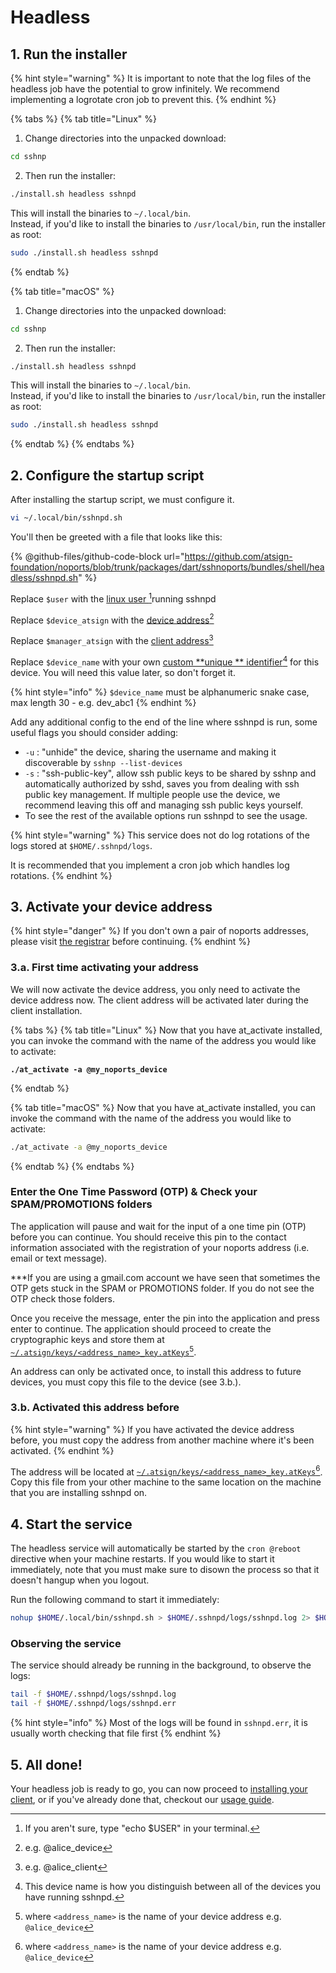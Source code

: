 # Headless

## 1. Run the installer

{% hint style="warning" %}
It is important to note that the log files of the headless job have the potential to grow infinitely. We recommend implementing a logrotate cron job to prevent this.
{% endhint %}

{% tabs %}
{% tab title="Linux" %}
1. Change directories into the unpacked download:

```sh
cd sshnp
```

2. Then run the installer:

```sh
./install.sh headless sshnpd
```

This will install the binaries to `~/.local/bin`.\
Instead, if you'd like to install the binaries to `/usr/local/bin`, run the installer as root:

```sh
sudo ./install.sh headless sshnpd
```
{% endtab %}

{% tab title="macOS" %}
1. Change directories into the unpacked download:

```sh
cd sshnp
```

2. Then run the installer:

```sh
./install.sh headless sshnpd
```

This will install the binaries to `~/.local/bin`.\
Instead, if you'd like to install the binaries to `/usr/local/bin`, run the installer as root:

```sh
sudo ./install.sh headless sshnpd
```
{% endtab %}
{% endtabs %}

## 2. Configure the startup script

After installing the startup script, we must configure it.

```bash
vi ~/.local/bin/sshnpd.sh
```

You'll then be greeted with a file that looks like this:

{% @github-files/github-code-block url="https://github.com/atsign-foundation/noports/blob/trunk/packages/dart/sshnoports/bundles/shell/headless/sshnpd.sh" %}

Replace `$user` with the [linux user ](#user-content-fn-1)[^1]running sshnpd

Replace `$device_atsign` with the [device address](#user-content-fn-2)[^2]

Replace `$manager_atsign` with the [client address](#user-content-fn-3)[^3]

Replace `$device_name` with your own [custom \*\*unique \*\* identifier](#user-content-fn-4)[^4] for this device. You will need this value later, so don't forget it.

{% hint style="info" %}
`$device_name` must be alphanumeric snake case, max length 30 - e.g. dev\_abc1
{% endhint %}

Add any additional config to the end of the line where sshnpd is run, some useful flags you should consider adding:

* `-u` : "unhide" the device, sharing the username and making it discoverable by `sshnp --list-devices`
* `-s` : "ssh-public-key", allow ssh public keys to be shared by sshnp and automatically authorized by sshd, saves you from dealing with ssh public key management. If multiple people use the device, we recommend leaving this off and managing ssh public keys yourself.
* To see the rest of the available options run sshnpd to see the usage.

{% hint style="warning" %}
This service does not do log rotations of the logs stored at `$HOME/.sshnpd/logs`.

It is recommended that you implement a cron job which handles log rotations.
{% endhint %}

## 3. Activate your device address

{% hint style="danger" %}
If you don't own a pair of noports addresses, please visit [the registrar](https://my.noports.com/no-ports-invite/14dayfreetrial) before continuing.
{% endhint %}

### 3.a. First time activating your address

We will now activate the device address, you only need to activate the device address now. The client address will be activated later during the client installation.

{% tabs %}
{% tab title="Linux" %}
Now that you have at\_activate installed, you can invoke the command with the name of the address you would like to activate:

<pre class="language-bash"><code class="lang-bash"><strong>./at_activate -a @my_noports_device
</strong></code></pre>
{% endtab %}

{% tab title="macOS" %}
Now that you have at\_activate installed, you can invoke the command with the name of the address you would like to activate:

```bash
./at_activate -a @my_noports_device
```
{% endtab %}
{% endtabs %}

### Enter the One Time Password (OTP) & Check your SPAM/PROMOTIONS folders

The application will pause and wait for the input of a one time pin (OTP) before you can continue. You should receive this pin to the contact information associated with the registration of your noports address (i.e. email or text message).

\*\*\*If you are using a gmail.com account we have seen that sometimes the OTP gets stuck in the SPAM or PROMOTIONS folder. If you do not see the OTP check those folders.

Once you receive the message, enter the pin into the application and press enter to continue. The application should proceed to create the cryptographic keys and store them at [`~/.atsign/keys/<address_name>_key.atKeys`](#user-content-fn-5)[^5].

An address can only be activated once, to install this address to future devices, you must copy this file to the device (see 3.b.).

### 3.b. Activated this address before

{% hint style="warning" %}
If you have activated the device address before, you must copy the address from another machine where it's been activated.
{% endhint %}

The address will be located at [`~/.atsign/keys/<address_name>_key.atKeys`](#user-content-fn-6)[^6]. Copy this file from your other machine to the same location on the machine that you are installing sshnpd on.

## 4. Start the service

The headless service will automatically be started by the `cron @reboot` directive when your machine restarts. If you would like to start it immediately, note that you must make sure to disown the process so that it doesn't hangup when you logout.

Run the following command to start it immediately:

```bash
nohup $HOME/.local/bin/sshnpd.sh > $HOME/.sshnpd/logs/sshnpd.log 2> $HOME/.sshnpd/logs/sshnpd.err &
```

### Observing the service

The service should already be running in the background, to observe the logs:

```bash
tail -f $HOME/.sshnpd/logs/sshnpd.log
tail -f $HOME/.sshnpd/logs/sshnpd.err
```

{% hint style="info" %}
Most of the logs will be found in `sshnpd.err`, it is usually worth checking that file first
{% endhint %}

## 5. All done!

Your headless job is ready to go, you can now proceed to [installing your client](../client-installation-sshnp.md), or if you've already done that, checkout our [usage guide](../../../usage/basic-usage-1/).

[^1]: If you aren't sure, type "echo $USER" in your terminal.

[^2]: e.g. @alice\_device

[^3]: e.g. @alice\_client

[^4]: This device name is how you distinguish between all of the devices you have running sshnpd.

[^5]: where `<address_name>` is the name of your device address e.g. `@alice_device`

[^6]: where `<address_name>` is the name of your device address e.g. `@alice_device`
